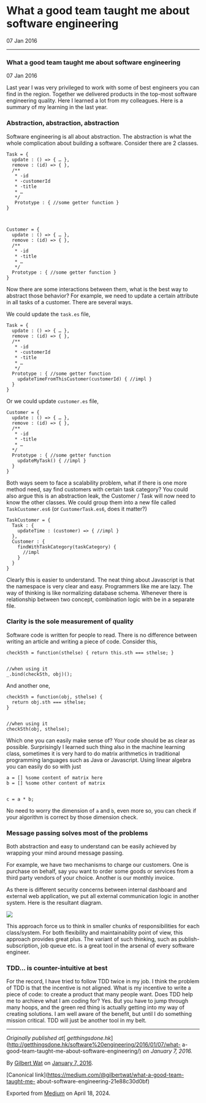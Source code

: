 # What a good team taught me about software engineering

07 Jan 2016

* * *

### What a good team taught me about software engineering

07 Jan 2016

Last year I was very privileged to work with some of best engineers you can
find in the region. Together we delivered products in the top-most software
engineering quality. Here I learned a lot from my colleagues. Here is a
summary of my learning in the last year.

### Abstraction, abstraction, abstraction

Software engineering is all about abstraction. The abstraction is what the
whole complication about building a software. Consider there are 2 classes.

    
    
    Task = {   
      update : () => { … },   
      remove : (id) => { },   
      /**   
       * -id   
       * -customerId  
       * -title   
       * …   
       */   
       Prototype : { //some getter function }  
    }
    
    
      
    Customer = {  
      update : () => { … },  
      remove : (id) => { },  
      /**  
       * -id  
       * -title  
       * …   
       */  
      Prototype : { //some getter function }  
    }

Now there are some interactions between them, what is the best way to abstract
those behavior? For example, we need to update a certain attribute in all
tasks of a customer. There are several ways.

We could update the `task.es` file,

    
    
    Task = {  
      update : () => { … },  
      remove : (id) => { },  
      /**   
       * -id  
       * -customerId  
       * -title  
       * …   
       */  
      Prototype : { //some getter function  
        updateTimeFromThisCustomer(customerId) { //impl }   
      }  
    }

Or we could update `customer.es` file,

    
    
    Customer = {  
      update : () => { … },  
      remove : (id) => { },   
      /**   
       * -id  
       * -title  
       * …   
      */   
      Prototype : { //some getter function   
        updateMyTask() { //impl }   
      }  
    }

Both ways seem to face a scalability problem, what if there is one more method
need, say find customers with certain task category? You could also argue this
is an abstraction leak, the Customer / Task will now need to know the other
classes. We could group them into a new file called `TaskCustomer.es6` (or
`CustomerTask.es6`, does it matter?)

    
    
    TaskCustomer = {  
      Task : {  
        updateTime : (customer) => { //impl }  
      },  
      Customer : {  
        findWithTaskCategory(taskCategory) {  
          //impl  
        }  
      }  
    }

Clearly this is easier to understand. The neat thing about Javascript is that
the namespace is very clear and easy. Programmers like me are lazy. The way of
thinking is like normalizing database schema. Whenever there is relationship
between two concept, combination logic with be in a separate file.

### Clarity is the sole measurement of quality

Software code is written for people to read. There is no difference between
writing an article and writing a piece of code. Consider this,

    
    
    checkSth = function(sthelse) { return this.sth === sthelse; }
    
    
    //when using it   
    _.bind(checkSth, obj)();

And another one,

    
    
    checkSth = function(obj, sthelse) {  
      return obj.sth === sthelse;  
    } 
    
    
    //when using it  
    checkSth(obj, sthelse);

Which one you can easily make sense of? Your code should be as clear as
possible. Surprisingly I learned such thing also in the machine learning
class, sometimes it is very hard to do matrix arithmetics in traditional
programming languages such as Java or Javascript. Using linear algebra you can
easily do so with just

    
    
    a = [] %some content of matrix here  
    b = [] %some other content of matrix
    
    
    c = a * b;

No need to worry the dimension of `a` and `b`, even more so, you can check if
your algorithm is correct by those dimension check.

### Message passing solves most of the problems

Both abstraction and easy to understand can be easily achieved by wrapping
your mind around message passing.

For example, we have two mechanisms to charge our customers. One is purchase
on behalf, say you want to order some goods or services from a third party
vendors of your choice. Another is our monthly invoice.

As there is different security concerns between internal dashboard and
external web application, we put all external communication logic in another
system. Here is the resultant diagram.

![](https://cdn-images-1.medium.com/max/800/1*NeTZXey_lyeKXWCGknccQw.png)

This approach force us to think in smaller chunks of responsibilities for each
class/system. For both flexibility and maintainability point of view, this
approach provides great plus. The variant of such thinking, such as publish-
subscription, job queue etc. is a great tool in the arsenal of every software
engineer.

### TDD… is counter-intuitive at best

For the record, I have tried to follow TDD twice in my job. I think the
problem of TDD is that the incentive is not aligned. What is my incentive to
write a piece of code: to create a product that many people want. Does TDD
help me to archieve what I am coding for? Yes. But you have to jump through
many hoops, and the green red thing is actually getting into my way of
creating solutions. I am well aware of the benefit, but until I do something
mission critical. TDD will just be another tool in my belt.

* * *

_Originally published at_[
_getthingsdone.hk_](http://getthingsdone.hk/software%20engineering/2016/01/07/what-
a-good-team-taught-me-about-software-engineering/) _on January 7, 2016._

By [Gilbert Wat](https://medium.com/@gilbertwat) on [January 7,
2016](https://medium.com/p/21e88c30d0bf).

[Canonical link](https://medium.com/@gilbertwat/what-a-good-team-taught-me-
about-software-engineering-21e88c30d0bf)

Exported from [Medium](https://medium.com) on April 18, 2024.

